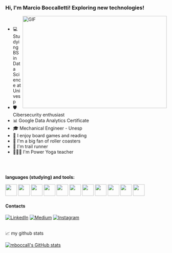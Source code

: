 ### Hi, I'm Marcio Boccalletti! Exploring new technologies!

 <img align="right" alt="GIF" src="https://github.com/abhisheknaiidu/abhisheknaiidu/blob/master/code.gif?raw=true" width="450" height="288" />

<br/>
 
- 💻 Studying BS in Data Science at Univesp
- 🛡️ Cibersecurity enthusiast
- 📊 Google Data Analytics Certificate
- 🎓 Mechanical Engineer - Unesp
- 📌 I enjoy board games and reading
- 🎢 I'm a big fan of roller coasters
- 🏃 I'm trail runner
- 🧘🏼‍♂️ I'm Power Yoga teacher

<br/>
<br/>

**languages (studying) and tools:**  

<code><img height="36" src="https://cdn.jsdelivr.net/gh/devicons/devicon/icons/python/python-original.svg" /></code>
<code><img height="36" src="https://cdn.jsdelivr.net/gh/devicons/devicon/icons/r/r-original.svg" /></code>
<code><img height="36" src="https://cdn.jsdelivr.net/gh/devicons/devicon/icons/mysql/mysql-original.svg" /></code>
<code><img height="36" src="https://cdn.jsdelivr.net/gh/devicons/devicon/icons/git/git-original.svg" /></code>
<code><img height="36" src="https://cdn.jsdelivr.net/gh/devicons/devicon/icons/html5/html5-original-wordmark.svg"></code>
<code><img height="36" src="https://cdn.jsdelivr.net/gh/devicons/devicon/icons/css3/css3-original.svg"></code>
<code><img height="36" src="https://cdn.jsdelivr.net/gh/devicons/devicon/icons/javascript/javascript-original.svg" /></code>
<code><img height="36" src="https://cdn.jsdelivr.net/gh/devicons/devicon/icons/java/java-original.svg"></code>
<code><img height="36" src="https://cdn.jsdelivr.net/gh/devicons/devicon/icons/vscode/vscode-original-wordmark.svg"></code>
<code><img height="36" src="https://cdn.jsdelivr.net/gh/devicons/devicon/icons/linux/linux-original.svg" /></code>
<code><img height="36" src="https://cdn.jsdelivr.net/gh/devicons/devicon@latest/icons/amazonwebservices/amazonwebservices-original-wordmark.svg" /></code>

#### Contacts
[![LinkedIn](https://img.shields.io/badge/-LinkedIn-000?style=for-the-badge&logo=linkedin&logoColor=0891b2&color:FFF)](https://www.linkedin.com/in/marcioboccalletti/)
[![Medium](https://img.shields.io/badge/-Medium-000?style=for-the-badge&logo=medium&logoColor=0891b2&color:FFF)](https://medium.com/@marcioboccalletti)
[![Instagram](https://img.shields.io/badge/-Instagram-000?style=for-the-badge&logo=instagram&logoColor=0891b2&color:FFF)](https://www.instagram.com/in/mboccalletti/)

<br/>
  📈 my github stats

<a href="http://www.github.com/mboccall"><img src="https://github-readme-stats.vercel.app/api?username=mboccall&show_icons=true&hide=&count_private=true&title_color=0891b2&text_color=ffffff&icon_color=0891b2&bg_color=1c1917&hide_border=true&show_icons=true" alt="mboccall's GitHub stats" /></a>
